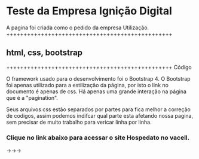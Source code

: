 <h1>Teste da Empresa Ignição Digital</h1>
A pagina foi criada como o pedido da empresa
Utilização.
++++++++++++++++++++++++++++++++++++++++++++++++
<h2>html, css, bootstrap</h2>
++++++++++++++++++++++++++++++++++++++++++++++++
Código

O framework usado para o desenvolvimento foi o Bootstrap 4. O Bootstrap foi apenas utilizado para a estilização da página, por isto o link no documento é apenas de css. Há apenas uma grande interação na página que é a "pagination".

Seus arquivos css estão separados por partes para fica melhor a correção de codigos, assim podemos indifcar qual parte esta afetando nossa pagina, sem precisar de muito trabalho para vericar linha por linha.

<h3> Clique no link abaixo para acessar o site Hospedato no vacell.</h3>

→→→ 
